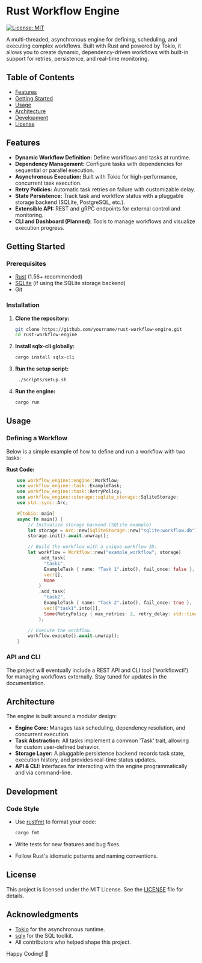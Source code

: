 # Rust Workflow Engine

[![License: MIT](https://img.shields.io/badge/License-MIT-yellow.svg)](LICENSE)

A multi-threaded, asynchronous engine for defining, scheduling, and executing complex workflows. Built with Rust and powered by Tokio, it allows you to create dynamic, dependency-driven workflows with built-in support for retries, persistence, and real-time monitoring.

## Table of Contents

- [Features](#features)
- [Getting Started](#getting-started)
- [Usage](#usage)
- [Architecture](#architecture)
- [Development](#development)
- [License](#license)

## Features

- **Dynamic Workflow Definition:** Define workflows and tasks at runtime.
- **Dependency Management:** Configure tasks with dependencies for sequential or parallel execution.
- **Asynchronous Execution:** Built with Tokio for high-performance, concurrent task execution.
- **Retry Policies:** Automatic task retries on failure with customizable delay.
- **State Persistence:** Track task and workflow status with a pluggable storage backend (SQLite, PostgreSQL, etc.).
- **Extensible API:** REST and gRPC endpoints for external control and monitoring.
- **CLI and Dashboard (Planned):** Tools to manage workflows and visualize execution progress.

## Getting Started

### Prerequisites

- [Rust](https://www.rust-lang.org/tools/install) (1.56+ recommended)
- [SQLite](https://www.sqlite.org/index.html) (if using the SQLite storage backend)
- Git

### Installation

1. **Clone the repository:**

   ```sh
   git clone https://github.com/yourname/rust-workflow-engine.git
   cd rust-workflow-engine
   ```

2. **Install sqlx-cli globally:**

   ```sh
   cargo install sqlx-cli
   ```

3. **Run the setup script:**

   ```sh
    ./scripts/setup.sh
   ```

4. **Run the engine:**

   ```sh
   cargo run
   ```

## Usage

### Defining a Workflow

Below is a simple example of how to define and run a workflow with two tasks:

**Rust Code:**

```rust
    use workflow_engine::engine::Workflow;
    use workflow_engine::task::ExampleTask;
    use workflow_engine::task::RetryPolicy;
    use workflow_engine::storage::sqlite_storage::SqliteStorage;
    use std::sync::Arc;

    #[tokio::main]
    async fn main() {
        // Initialize storage backend (SQLite example)
        let storage = Arc::new(SqliteStorage::new("sqlite:workflow.db").await.unwrap());
        storage.init().await.unwrap();

        // Build the workflow with a unique workflow ID.
        let workflow = Workflow::new("example_workflow", storage)
            .add_task(
              "task1",
              ExampleTask { name: "Task 1".into(), fail_once: false },
              vec![],
              None
            )
            .add_task(
              "task2",
              ExampleTask { name: "Task 2".into(), fail_once: true },
              vec!["task1".into()],
              Some(RetryPolicy { max_retries: 2, retry_delay: std::time::Duration::from_secs(2) })
            );

        // Execute the workflow.
        workflow.execute().await.unwrap();
    }
```

### API and CLI

The project will eventually include a REST API and CLI tool ('workflowctl') for managing workflows externally. Stay tuned for updates in the documentation.

## Architecture

The engine is built around a modular design:

- **Engine Core:** Manages task scheduling, dependency resolution, and concurrent execution.
- **Task Abstraction:** All tasks implement a common 'Task' trait, allowing for custom user-defined behavior.
- **Storage Layer:** A pluggable persistence backend records task state, execution history, and provides real-time status updates.
- **API & CLI:** Interfaces for interacting with the engine programmatically and via command-line.

## Development

### Code Style

- Use [rustfmt](https://github.com/rust-lang/rustfmt) to format your code:

  ```sh
  cargo fmt
  ```

- Write tests for new features and bug fixes.
- Follow Rust's idiomatic patterns and naming conventions.

## License

This project is licensed under the MIT License. See the [LICENSE](LICENSE) file for details.

## Acknowledgments

- [Tokio](https://tokio.rs/) for the asynchronous runtime.
- [sqlx](https://github.com/launchbadge/sqlx) for the SQL toolkit.
- All contributors who helped shape this project.

Happy Coding! 🚀
